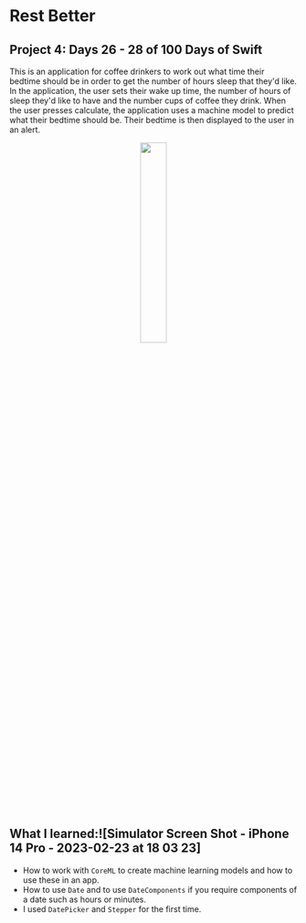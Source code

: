 # Rest Better
## Project 4: Days 26 - 28 of 100 Days of Swift
This is an application for coffee drinkers to work out what time their bedtime should be in order to get the number of hours sleep that they'd like.
In the application, the user sets their wake up time, the number of hours of sleep they'd like to have and the number cups of coffee they
drink. When the user presses calculate, the application uses a machine model to predict what their bedtime should be. Their bedtime is then displayed
to the user in an alert.

<p align="center">
  <img width="30%" src="https://user-images.githubusercontent.com/57043346/220992757-86e9faaa-2205-4a7a-9d96-0aa42108ec06.png">
</p>

## What I learned:![Simulator Screen Shot - iPhone 14 Pro - 2023-02-23 at 18 03 23]

- How to work with `CoreML` to create machine learning models and how to use these in an app.
- How to use `Date` and to use `DateComponents` if you require components of a date such as hours or minutes.
- I used `DatePicker` and `Stepper` for the first time.
